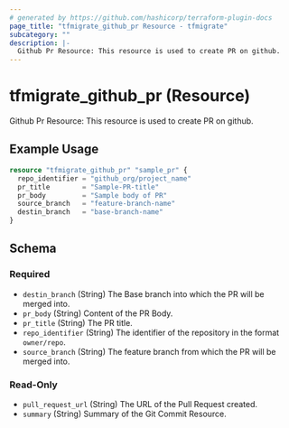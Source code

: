 ```yaml
---
# generated by https://github.com/hashicorp/terraform-plugin-docs
page_title: "tfmigrate_github_pr Resource - tfmigrate"
subcategory: ""
description: |-
  Github Pr Resource: This resource is used to create PR on github.
---
```


# tfmigrate_github_pr (Resource)

Github Pr Resource: This resource is used to create PR on github.

## Example Usage

```terraform
resource "tfmigrate_github_pr" "sample_pr" {
  repo_identifier = "github_org/project_name"
  pr_title        = "Sample-PR-title"
  pr_body         = "Sample body of PR"
  source_branch   = "feature-branch-name"
  destin_branch   = "base-branch-name"
}
```

<!-- schema generated by tfplugindocs -->
## Schema

### Required

- `destin_branch` (String) The Base branch into which the PR will be merged into.
- `pr_body` (String) Content of the PR Body.
- `pr_title` (String) The PR title.
- `repo_identifier` (String) The identifier of the repository in the format `owner/repo`.
- `source_branch` (String) The feature branch from which the PR will be merged into.

### Read-Only

- `pull_request_url` (String) The URL of the Pull Request created.
- `summary` (String) Summary of the Git Commit Resource.
